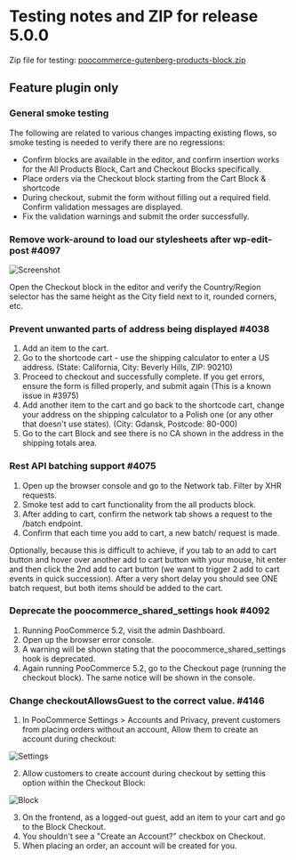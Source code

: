 # Testing notes and ZIP for release 5.0.0

Zip file for testing: [poocommerce-gutenberg-products-block.zip](https://github.com/poocommerce/poocommerce-gutenberg-products-block/files/6392862/poocommerce-gutenberg-products-block.zip)

## Feature plugin only

### General smoke testing

The following are related to various changes impacting existing flows, so smoke testing is needed to verify there are no regressions:

-   Confirm blocks are available in the editor, and confirm insertion works for the All Products Block, Cart and Checkout Blocks specifically.
-   Place orders via the Checkout block starting from the Cart Block & shortcode
-   During checkout, submit the form without filling out a required field. Confirm validation messages are displayed.
-   Fix the validation warnings and submit the order successfully.

### Remove work-around to load our stylesheets after wp-edit-post #4097

![Screenshot](https://user-images.githubusercontent.com/3616980/115833554-78ec8600-a414-11eb-8828-c52ec427fa79.png)

Open the Checkout block in the editor and verify the Country/Region selector has the same height as the City field next to it, rounded corners, etc.

### Prevent unwanted parts of address being displayed #4038

1. Add an item to the cart.
2. Go to the shortcode cart - use the shipping calculator to enter a US address. (State: California, City: Beverly Hills, ZIP: 90210)
3. Proceed to checkout and successfully complete. If you get errors, ensure the form is filled properly, and submit again (This is a known issue in #3975)
4. Add another item to the cart and go back to the shortcode cart, change your address on the shipping calculator to a Polish one (or any other that doesn't use states). (City: Gdansk, Postcode: 80-000)
5. Go to the cart Block and see there is no CA shown in the address in the shipping totals area.

### Rest API batching support #4075

1. Open up the browser console and go to the Network tab. Filter by XHR requests.
2. Smoke test add to cart functionality from the all products block.
3. After adding to cart, confirm the network tab shows a request to the /batch endpoint.
4. Confirm that each time you add to cart, a new batch/ request is made.

Optionally, because this is difficult to achieve, if you tab to an add to cart button and hover over another add to cart button with your mouse, hit enter and then click the 2nd add to cart button (we want to trigger 2 add to cart events in quick succession). After a very short delay you should see ONE batch request, but both items should be added to the cart.

### Deprecate the poocommerce_shared_settings hook #4092

1. Running PooCommerce 5.2, visit the admin Dashboard.
2. Open up the browser error console.
3. A warning will be shown stating that the poocommerce_shared_settings hook is deprecated.
4. Again running PooCommerce 5.2, go to the Checkout page (running the checkout block). The same notice will be shown in the console.

### Change checkoutAllowsGuest to the correct value. #4146

1. In PooCommerce Settings > Accounts and Privacy, prevent customers from placing orders without an account, Allow them to create an account during checkout:

![Settings](https://user-images.githubusercontent.com/6165348/116407897-22bf7e80-a82a-11eb-982f-03d09dcc0e1f.png)

2. Allow customers to create account during checkout by setting this option within the Checkout Block:

![Block](https://user-images.githubusercontent.com/6165348/116408030-4682c480-a82a-11eb-8bc4-b2b5c9bf3065.png)

3. On the frontend, as a logged-out guest, add an item to your cart and go to the Block Checkout.
4. You shouldn't see a "Create an Account?" checkbox on Checkout.
5. When placing an order, an account will be created for you.
